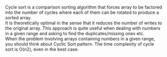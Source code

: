 Cycle sort is a comparison sorting algorithm that forces array to be factored into the number of cycles where each of them can be rotated to produce a sorted array. <br> It is theoretically optimal in the sense that it reduces the number of writes to the original array.
This approach is quite useful when dealing with numbers in a given range and asking to find the duplicates/missing ones etc.<br> 
When the problem involving arrays containing numbers in a given range, you should think about Cyclic Sort pattern.
The time complexity of cycle sort is O(n2), even in the best case.
